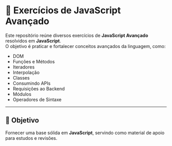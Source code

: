 # 🧩 Exercícios de JavaScript Avançado

Este repositório reúne diversos exercícios de **JavaScript Avançado** resolvidos em **JavaScript**.  
O objetivo é praticar e fortalecer conceitos avançados da linguagem, como:

- DOM
- Funções e Métodos
- Iteradores
- Interpolação
- Classes
- Consumindo APIs
- Requisições ao Backend
- Módulos
- Operadores de Sintaxe

---

## 🚀 Objetivo

Fornecer uma base sólida em **JavaScript**, servindo como material de apoio para estudos e revisões.
